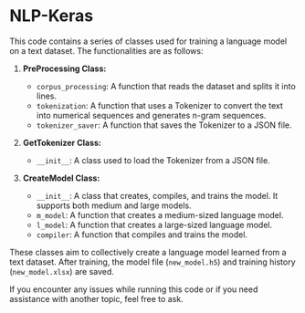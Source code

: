 # NLP-Keras
This code contains a series of classes used for training a language model on a text dataset. The functionalities are as follows:

1. **PreProcessing Class:**
   - `corpus_processing`: A function that reads the dataset and splits it into lines.
   - `tokenization`: A function that uses a Tokenizer to convert the text into numerical sequences and generates n-gram sequences.
   - `tokenizer_saver`: A function that saves the Tokenizer to a JSON file.

2. **GetTokenizer Class:**
   - `__init__`: A class used to load the Tokenizer from a JSON file.

3. **CreateModel Class:**
   - `__init__`: A class that creates, compiles, and trains the model. It supports both medium and large models.
   - `m_model`: A function that creates a medium-sized language model.
   - `l_model`: A function that creates a large-sized language model.
   - `compiler`: A function that compiles and trains the model.

These classes aim to collectively create a language model learned from a text dataset. After training, the model file (`new_model.h5`) and training history (`new_model.xlsx`) are saved.

If you encounter any issues while running this code or if you need assistance with another topic, feel free to ask.
